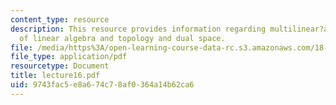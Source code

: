 ```yaml
---
content_type: resource
description: This resource provides information regarding multilinear?algebra, review
  of linear algebra and topology and dual space.
file: /media/https%3A/open-learning-course-data-rc.s3.amazonaws.com/18-101-analysis-ii-fall-2005/9743fac5e8a674c78af0364a14b62ca6_lecture16.pdf
file_type: application/pdf
resourcetype: Document
title: lecture16.pdf
uid: 9743fac5-e8a6-74c7-8af0-364a14b62ca6
---
```

